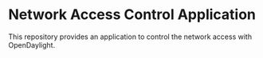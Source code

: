 # Network Access Control Application

This repository provides an application to control the network access with OpenDaylight.
